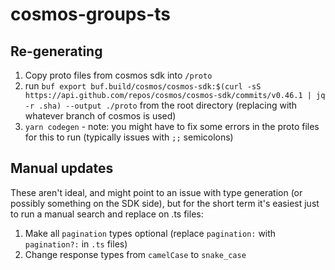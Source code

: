 # cosmos-groups-ts

## Re-generating

1. Copy proto files from cosmos sdk into `/proto`
2. run `buf export buf.build/cosmos/cosmos-sdk:$(curl -sS https://api.github.com/repos/cosmos/cosmos-sdk/commits/v0.46.1 | jq -r .sha) --output ./proto` from the root directory (replacing with whatever branch of cosmos is used)
3. `yarn codegen` - note: you might have to fix some errors in the proto files for this to run (typically issues with `;;` semicolons)

## Manual updates

These aren't ideal, and might point to an issue with type generation (or
possibly something on the SDK side), but for the short term it's easiest just to
run a manual search and replace on .ts files:

1. Make all `pagination` types optional (replace `pagination:` with `pagination?:` in `.ts` files)
2. Change response types from `camelCase` to `snake_case`
